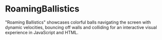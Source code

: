 # RoamingBallistics
"Roaming Ballistics" showcases colorful balls navigating the screen with dynamic velocities, bouncing off walls and colliding for an interactive visual experience in JavaScript and HTML.
